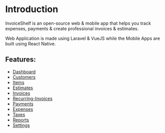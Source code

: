 # Introduction

InvoiceShelf is an open-source web & mobile app that helps you track expenses, payments & create professional invoices & estimates.

Web Application is made using Laravel & VueJS while the Mobile Apps are built using React Native.

## Features:

- [Dashboard](./guide/dashboard.md)
- [Customers](./guide/customers.md)
- [Items](./guide/items.md)
- [Estimates](./guide/estimates.md)
- [Invoices](./guide/invoices.md)
- [Recurring-Invoices](./guide/recurring-invoices.md)
- [Payments](./guide/payments.md)
- [Expenses](./guide/expenses.md)
- [Taxes](./guide/taxes.md)
- [Reports](./guide/reports.md)
- [Settings](./guide/settings.md)
